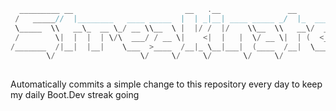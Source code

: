 ```go
  _________ __                         __   .__               __                
 /   _____//  |________   ____ _____  |  | _|__| ____ _____ _/  |_  ___________ 
 \_____  \\   __\_  __ \_/ __ \\__  \ |  |/ /  |/    \\__  \\   __\/  _ \_  __ \
 /        \|  |  |  | \/\  ___/ / __ \|    <|  |   |  \/ __ \|  | (  <_> )  | \/
/_______  /|__|  |__|    \___  >____  /__|_ \__|___|  (____  /__|  \____/|__|   
        \/                   \/     \/     \/       \/     \/                   
                                                                                               
```


Automatically commits a simple change to this repository every day to keep my daily Boot.Dev streak going
